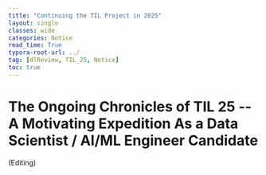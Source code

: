 ```yaml
---
title: "Continuing the TIL Project in 2025"
layout: single
classes: wide
categories: Notice
read_time: True
typora-root-url: ../
tag: [dlReview, TIL_25, Notice]
toc: true 
---
```


# The Ongoing Chronicles of TIL 25 -- A Motivating Expedition As a Data Scientist / AI/ML Engineer Candidate

(Editing)







